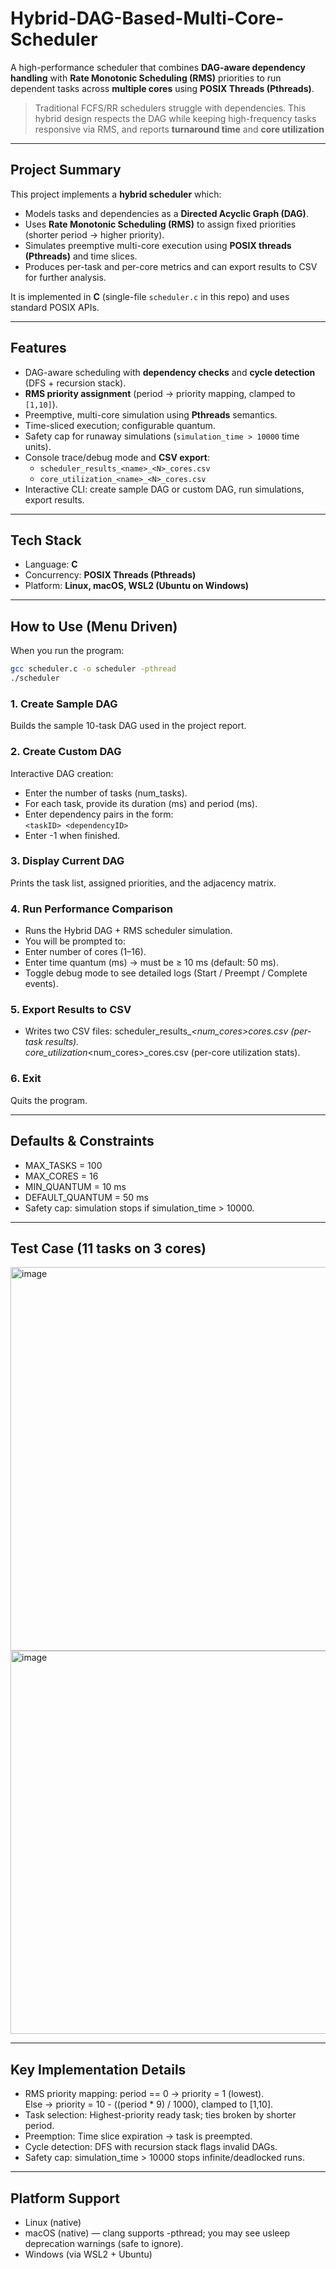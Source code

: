 # Hybrid-DAG-Based-Multi-Core-Scheduler
A high-performance scheduler that combines **DAG-aware dependency handling** with **Rate Monotonic Scheduling (RMS)** priorities to run dependent tasks across **multiple cores** using **POSIX Threads (Pthreads)**.

> Traditional FCFS/RR schedulers struggle with dependencies. This hybrid design respects the DAG while keeping high-frequency tasks responsive via RMS, and reports **turnaround time** and **core utilization** 
---
## Project Summary
This project implements a **hybrid scheduler** which:
- Models tasks and dependencies as a **Directed Acyclic Graph (DAG)**.
- Uses **Rate Monotonic Scheduling (RMS)** to assign fixed priorities (shorter period → higher priority).
- Simulates preemptive multi-core execution using **POSIX threads (Pthreads)** and time slices.
- Produces per-task and per-core metrics and can export results to CSV for further analysis.

It is implemented in **C** (single-file `scheduler.c` in this repo) and uses standard POSIX APIs.

---

## Features
- DAG-aware scheduling with **dependency checks** and **cycle detection** (DFS + recursion stack).
- **RMS priority assignment** (period → priority mapping, clamped to `[1,10]`).
- Preemptive, multi-core simulation using **Pthreads** semantics.
- Time-sliced execution; configurable quantum.
- Safety cap for runaway simulations (`simulation_time > 10000` time units).
- Console trace/debug mode and **CSV export**:
  - `scheduler_results_<name>_<N>_cores.csv`
  - `core_utilization_<name>_<N>_cores.csv`
- Interactive CLI: create sample DAG or custom DAG, run simulations, export results.

---

## Tech Stack
- Language: **C**
- Concurrency: **POSIX Threads (Pthreads)**
- Platform: **Linux, macOS, WSL2 (Ubuntu on Windows)**

---

## How to Use (Menu Driven)

When you run the program:

```bash
gcc scheduler.c -o scheduler -pthread
./scheduler
```

### 1. Create Sample DAG
Builds the sample 10-task DAG used in the project report.

### 2. Create Custom DAG
Interactive DAG creation:
- Enter the number of tasks (num_tasks).
- For each task, provide its duration (ms) and period (ms).
- Enter dependency pairs in the form: <br>
``` <taskID> <dependencyID> ```
- Enter -1 when finished.

### 3. Display Current DAG
Prints the task list, assigned priorities, and the adjacency matrix.

### 4. Run Performance Comparison
- Runs the Hybrid DAG + RMS scheduler simulation.
- You will be prompted to:
- Enter number of cores (1–16).
- Enter time quantum (ms) → must be ≥ 10 ms (default: 50 ms).
- Toggle debug mode to see detailed logs (Start / Preempt / Complete events).

### 5. Export Results to CSV
- Writes two CSV files:
scheduler_results_<name>_<num_cores>_cores.csv (per-task results). <br>
core_utilization_<name>_<num_cores>_cores.csv (per-core utilization stats).

### 6. Exit
Quits the program.

---

## Defaults & Constraints
- MAX_TASKS = 100
- MAX_CORES = 16
- MIN_QUANTUM = 10 ms
- DEFAULT_QUANTUM = 50 ms
- Safety cap: simulation stops if simulation_time > 10000.

---

## Test Case (11 tasks on 3 cores)
<img width="755" height="614" alt="image" src="https://github.com/user-attachments/assets/470bd008-4430-4e5e-a258-75118f806169" />

<img width="576" height="613" alt="image" src="https://github.com/user-attachments/assets/d6cc6ab8-318c-465e-8c67-28c6df799c6f" />

---

## Key Implementation Details
- RMS priority mapping:
period == 0 → priority = 1 (lowest). <br>
Else → priority = 10 - ((period * 9) / 1000), clamped to [1,10].
- Task selection: Highest-priority ready task; ties broken by shorter period.
- Preemption: Time slice expiration → task is preempted.
- Cycle detection: DFS with recursion stack flags invalid DAGs.
- Safety cap: simulation_time > 10000 stops infinite/deadlocked runs.

---

## Platform Support
- Linux (native)
- macOS (native) — clang supports -pthread; you may see usleep deprecation warnings (safe to ignore).
- Windows (via WSL2 + Ubuntu)



